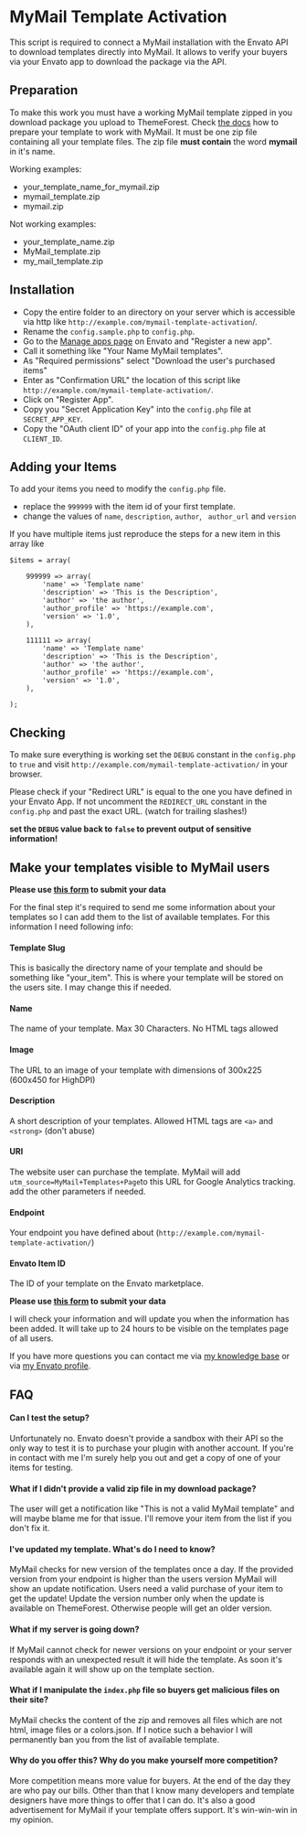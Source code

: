 # MyMail Template Activation
This script is required to connect a MyMail installation with the Envato API to download templates directly into MyMail. It allows to verify your buyers via your Envato app to download the package via the API.

## Preparation ##

To make this work you must have a working MyMail template zipped in you download package you upload to ThemeForest.
Check [the docs](https://docs.revaxarts.com/mymailtemplates/) how to prepare your template to work with MyMail.
It must be one zip file containing all your template files.
The zip file **must contain** the word **mymail** in it's name.


Working examples:
* your_template_name_for_mymail.zip
* mymail_template.zip
* mymail.zip

Not working examples:
* your_template_name.zip
* MyMail_template.zip
* my_mail_template.zip


## Installation ##

* Copy the entire folder to an directory on your server which is accessible via http like `http://example.com/mymail-template-activation`/.
* Rename the `config.sample.php` to `config.php`.
* Go to the [Manage apps page](https://build.envato.com/my-apps/) on Envato and "Register a new app".
* Call it something like "Your Name MyMail templates".
* As "Required permissions" select "Download the user's purchased items"
* Enter as "Confirmation URL" the location of this script like `http://example.com/mymail-template-activation/`.
* Click on "Register App".
* Copy you "Secret Application Key" into the `config.php` file at `SECRET_APP_KEY`.
* Copy the "OAuth client ID" of your app into the `config.php` file at `CLIENT_ID`.

## Adding your Items ##

To add your items you need to modify the `config.php` file.

* replace the `999999` with the item id of your first template.
* change the values of `name`, `description`, `author`, ` author_url` and `version`

If you have multiple items just reproduce the steps for a new item in this array like

```
$items = array(

	999999 => array(
		'name' => 'Template name'
		'description' => 'This is the Description',
		'author' => 'the author',
		'author_profile' => 'https://example.com',
		'version' => '1.0',
	),

	111111 => array(
		'name' => 'Template name'
		'description' => 'This is the Description',
		'author' => 'the author',
		'author_profile' => 'https://example.com',
		'version' => '1.0',
	),

);
```

## Checking ##

To make sure everything is working set the `DEBUG` constant in the `config.php` to `true` and visit `http://example.com/mymail-template-activation/` in your browser.

Please check if your "Redirect URL" is equal to the one you have defined in your Envato App. If not uncomment the `REDIRECT_URL` constant in the `config.php` and past the exact URL. (watch for trailing slashes!)

**set the `DEBUG` value back to `false` to prevent output of sensitive information!**


## Make your templates visible to MyMail users ##

**Please use [this form](http://goo.gl/forms/sR2ryJFPu3) to submit your data**

For the final step it's required to send me some information about your templates so I can add them to the list of available templates.
For this information I need following info:

#### Template Slug ####

This is basically the directory name of your template and should be something like "your_item". This is where your template will be stored on the users site. I may change this if needed.

#### Name ####

The name of your template. Max 30 Characters. No HTML tags allowed

#### Image ####

The URL to an image of your template with dimensions of 300x225 (600x450 for HighDPI)

#### Description ####

A short description of your templates. Allowed HTML tags are `<a>` and `<strong>` (don't abuse)

#### URI ####

The website user can purchase the template. MyMail will add `utm_source=MyMail+Templates+Page`to this URL for Google Analytics tracking. add the other parameters if needed.

#### Endpoint ####

Your endpoint you have defined about (`http://example.com/mymail-template-activation/`)

#### Envato Item ID ####

The ID of your template on the Envato marketplace.


**Please use [this form](http://goo.gl/forms/sR2ryJFPu3) to submit your data**

I will check your information and will update you when the information has been added. It will take up to 24 hours to be visible on the templates page of all users.

If you have more questions you can contact me via [my knowledge base](https://help.revaxarts.com/contact/) or via [my Envato profile](http://themeforest.net/user/revaxarts#contact).


## FAQ ##

#### Can I test the setup? ####

Unfortunately no. Envato doesn't provide a sandbox with their API so the only way to test it is to purchase your plugin with another account. If you're in contact with me I'm surely help you out and get a copy of one of your items for testing.


#### What if I didn't provide a valid zip file in my download package? ####

The user will get a notification like "This is not a valid MyMail template" and will maybe blame me for that issue. I'll remove your item from the list if you don't fix it.


#### I've updated my template. What's do I need to know? ####

MyMail checks for new version of the templates once a day. If the provided version from your endpoint is higher than the users version MyMail will show an update notification. Users need a valid purchase of your item to get the update!
Update the version number only when the update is available on ThemeForest. Otherwise people will get an older version.


#### What if my server is going down? ####

If MyMail cannot check for newer versions on your endpoint or your server responds with an unexpected result it will hide the template. As soon it's available again it will show up on the template section.


#### What if I manipulate the `index.php` file so buyers get malicious files on their site? ####

MyMail checks the content of the zip and removes all files which are not html, image files or a colors.json. If I notice such a behavior I will permanently ban you from the list of available template.


#### Why do you offer this? Why do you make yourself more competition? ####

More competition means more value for buyers. At the end of the day they are who pay our bills. Other than that I know many developers and template designers have more things to offer that I can do. It's also a good advertisement for MyMail if your template offers support. It's win-win-win in my opinion.

